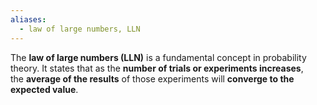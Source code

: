```yaml
---
aliases:
  - law of large numbers, LLN
---
```

The **law of large numbers (LLN)** is a fundamental concept in probability theory. It states that as the **number of trials or experiments increases**, the **average of the results** of those experiments will **converge to the expected value**.
